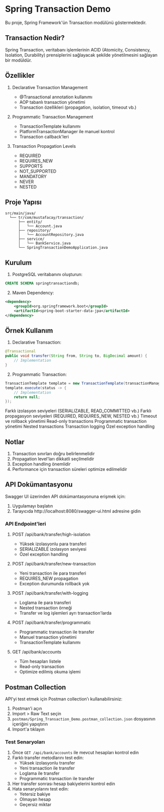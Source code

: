 # Spring Transaction Demo

Bu proje, Spring Framework'ün Transaction modülünü göstermektedir.

## Transaction Nedir?

Spring Transaction, veritabanı işlemlerinin ACID (Atomicity, Consistency, Isolation, Durability) prensiplerini sağlayacak şekilde yönetilmesini sağlayan bir modüldür.

## Özellikler

1. Declarative Transaction Management
   - @Transactional annotation kullanımı
   - AOP tabanlı transaction yönetimi
   - Transaction özellikleri (propagation, isolation, timeout vb.)

2. Programmatic Transaction Management
   - TransactionTemplate kullanımı
   - PlatformTransactionManager ile manuel kontrol
   - Transaction callback'leri

3. Transaction Propagation Levels
   - REQUIRED
   - REQUIRES_NEW
   - SUPPORTS
   - NOT_SUPPORTED
   - MANDATORY
   - NEVER
   - NESTED

## Proje Yapısı

```
src/main/java/
  └── tr/com/mustafacay/transaction/
      ├── entity/
      │   └── Account.java
      ├── repository/
      │   └── AccountRepository.java
      ├── service/
      │   └── BankService.java
      └── SpringTransactionDemoApplication.java
```

## Kurulum

1. PostgreSQL veritabanını oluşturun:
```sql
CREATE SCHEMA springtransactiondb;
```

2. Maven Dependency:
```xml
<dependency>
    <groupId>org.springframework.boot</groupId>
    <artifactId>spring-boot-starter-data-jpa</artifactId>
</dependency>
```

## Örnek Kullanım

1. Declarative Transaction:
```java
@Transactional
public void transfer(String from, String to, BigDecimal amount) {
    // Implementation
}
```

2. Programmatic Transaction:
```java
TransactionTemplate template = new TransactionTemplate(transactionManager);
template.execute(status -> {
    // Implementation
    return null;
});
```
Farklı izolasyon seviyeleri (SERIALIZABLE, READ_COMMITTED vb.)
Farklı propagasyon seviyeleri (REQUIRED, REQUIRES_NEW, NESTED vb.)
Timeout ve rollback yönetimi
Read-only transactions
Programmatic transaction yönetimi
Nested transactions
Transaction logging
Özel exception handling

## Notlar

1. Transaction sınırları doğru belirlenmelidir
2. Propagation level'ları dikkatli seçilmelidir
3. Exception handling önemlidir
4. Performance için transaction süreleri optimize edilmelidir 

## API Dokümantasyonu

Swagger UI üzerinden API dokümantasyonuna erişmek için:

1. Uygulamayı başlatın
2. Tarayıcıda http://localhost:8080/swagger-ui.html adresine gidin

### API Endpoint'leri

1. POST /api/bank/transfer/high-isolation
   - Yüksek izolasyonlu para transferi
   - SERIALIZABLE izolasyon seviyesi
   - Özel exception handling

2. POST /api/bank/transfer/new-transaction
   - Yeni transaction ile para transferi
   - REQUIRES_NEW propagation
   - Exception durumunda rollback yok

3. POST /api/bank/transfer/with-logging
   - Loglama ile para transferi
   - Nested transaction örneği
   - Transfer ve log işlemleri ayrı transaction'larda

4. POST /api/bank/transfer/programmatic
   - Programmatic transaction ile transfer
   - Manuel transaction yönetimi
   - TransactionTemplate kullanımı

5. GET /api/bank/accounts
   - Tüm hesapları listele
   - Read-only transaction
   - Optimize edilmiş okuma işlemi 

## Postman Collection

API'yi test etmek için Postman collection'ı kullanabilirsiniz:

1. Postman'i açın
2. Import > Raw Text seçin
3. `postman/Spring_Transaction_Demo.postman_collection.json` dosyasının içeriğini yapıştırın
4. Import'a tıklayın

### Test Senaryoları

1. Önce `GET /api/bank/accounts` ile mevcut hesapları kontrol edin
2. Farklı transfer metodlarını test edin:
   - Yüksek izolasyonlu transfer
   - Yeni transaction ile transfer
   - Loglama ile transfer
   - Programmatic transaction ile transfer
3. Her transfer sonrası hesap bakiyelerini kontrol edin
4. Hata senaryolarını test edin:
   - Yetersiz bakiye
   - Olmayan hesap
   - Geçersiz miktar 
